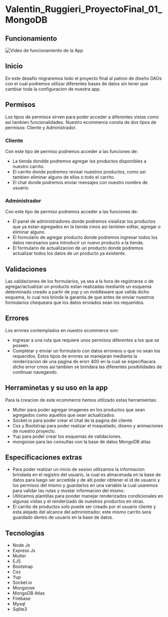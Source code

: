 # Valentin_Ruggieri_ProyectoFinal_01_MongoDB

## Funcionamiento

![Video de funcionamiento de la App](https://media.giphy.com/media/OgKHI1g8jpomp6K9VK/giphy.gif)

## Inicio
En este desafio migraremos todo el proyecto final al patron de diseño DAOs con el cual podremos utilizar diferentes bases de datos sin tener que cambiar toda la configuracion de nuestra app.

## Permisos
Los tipos de permisos sirven para poder acceder a diferentes vistas como asi tambien funcionalidades.
Nuestro ecommerce consta de dos tipos de permisos: Cliente y Administrador.

### Cliente
Con este tipo de permiso podremos acceder a las funciones de:
 - La tienda dondde podremos agregar los productos disponibles a nuestro carrito.
 - El carrito donde podremos revisar nuestros productos, como asi tambien eliminar alguno de ellos o todo el carrito.
 - El chat donde podremos enviar mensajes con nuestro nombre de usuario.

### Administrador 
Con este tipo de permiso podremos acceder a las funciones de:
 - El panel de administradores donde podremos visializar los productos que ya estan agregados en la tienda cmos asi tambien editar, agregar o eliminar alguno.
 - El formulario de agregar producto donde podremos ingresar todos los datos necesarios para introducir un nuevo producto a la tienda.
 - El formulario de actualizacion de un producto donde podremos actualizar todos los datos de un producto ya existente.

## Validaciones
Las validaciones de los formularios, ya sea a la hora de registrarse o de agregar/actualizar un producto estan realizadas mediante un 
esquema determinado  creado a partir de yup y  un middleware que valida dicho esquema, lo cual nos brinda la garantia de que antes de enviar
nuestros formularios chequeara que los datos enviados sean los requeridos.

## Errores 
Los errores contemplados en nuestro ecommerce son:
 - Ingresar a una ruta que requiere unos permisos diferentes a los que se poseen.
 - Completar y enviar un formulario con datos erroneos o que no sean los requeridos.
 Estos tipos de errores se manejaran medianta la renderizacion de una pagina de erorr 400 en la cual se especifiacara dicho error
 cmos asi tambien se brindara las diferentes posibilidades de continuar navegando.
 
 ## Herraminetas y su uso en la app
 Para la creacion de este ecommerce hemos utilizado estas herramientas:
  - Multer para poder agregar imagenes en los productos que sean agregados como aquellos que sean actualizados.
  - Socket.io para poder crear el chat de la pagina del cliente.
  - Css y Bootstrap para poder realizar el maquetado, diseno y animaciones de nuestro proyecto.
  - Yup para poder crear los esquemas de validaciones.
  - mongoose para las consultas con la base de datos MongoDB atlas
 
 ## Especificaciones extras
  - Para poder realizar un inicio de sesion utilizamos la informacion brindada en el registro del usuario, la cual es almacenada en la base de datos para luego ser accedida y de alli poder obtener el id de usuario y los permisos del mismo y guardarlos en una variable la cual usaremos para validar las rutas y mostar informacion del mismo.
  - Utilizamos plantillas para pooder manejar renderizados condicionales en algunas vistas y el renderizado de nuestros productos en otras.
  - El carrito de productos solo puede ser creado por el usuario cliente y esta alejado del alcance del administrador, este mismo carrito sera guardado dentro de usuario en la base de datos.

## Tecnologías
- Node Js
- Express Js
- Multer
- EJS
- Bootstrap
- Css
- Yup
- Socket.io
- Mongoose
- MongoDB Atlas
- Firebase
- Mysql
- Sqlite3


